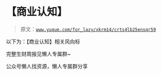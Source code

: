 # 【商业认知】

> 原文：[`www.yuque.com/for_lazy/xkrm14/crts4lb25ensqr59`](https://www.yuque.com/for_lazy/xkrm14/crts4lb25ensqr59)

以下为：【商业认知】相关风向标

完整生财周报见懒人专属群~

公众号懒人找资源，懒人专属群分享

